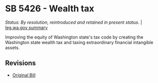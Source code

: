 # SB 5426 - Wealth tax
*Status: By resolution, reintroduced and retained in present status.* | [leg.wa.gov summary](https://app.leg.wa.gov/billsummary?BillNumber=5426&Year=2021)

Improving the equity of Washington state's tax code by creating the Washington state wealth tax and taxing extraordinary financial intangible assets.

## Revisions
* [Original Bill](1/)